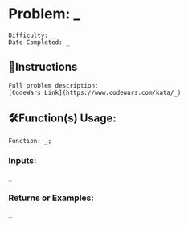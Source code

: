 # Problem: _
	Difficulty: _
	Date Completed: _

## 📜Instructions
	Full problem description:
	[CodeWars Link](https://www.codewars.com/kata/_)

## 🛠Function(s) Usage:
	Function: _;

### Inputs:
	_

### Returns or Examples:
    _
